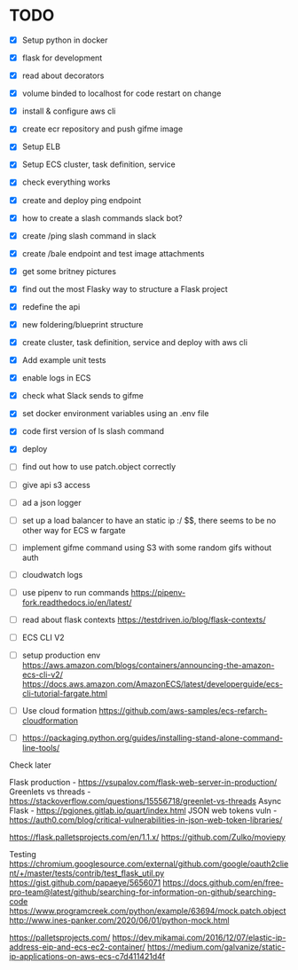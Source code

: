 # TODO

- [x] Setup python in docker
- [x] flask for development
- [x] read about decorators
- [x] volume binded to localhost for code restart on change
- [x] install & configure aws cli
- [x] create ecr repository and push gifme image
- [x] Setup ELB
- [x] Setup ECS cluster, task definition, service
- [x] check everything works
- [x] create and deploy ping endpoint
- [x] how to create a slash commands slack bot?
- [x] create /ping slash command in slack
- [x] create /bale endpoint and test image attachments
- [x] get some britney pictures
- [x] find out the most Flasky way to structure a Flask project
- [x] redefine the api
- [x] new foldering/blueprint structure
- [x] create cluster, task definition, service and deploy with aws cli
- [x] Add example unit tests
- [x] enable logs in ECS
- [x] check what Slack sends to gifme
- [x] set docker environment variables using an .env file
- [x] code first version of ls slash command
- [x] deploy
- [ ] find out how to use patch.object correctly
- [ ] give api s3 access
- [ ] ad a json logger
- [ ] set up a load balancer to have an static ip :/ $$, there seems to be no other way for ECS w fargate
- [ ] implement gifme command using S3 with some random gifs without auth
- [ ] cloudwatch logs
- [ ] use pipenv to run commands https://pipenv-fork.readthedocs.io/en/latest/
- [ ] read about flask contexts https://testdriven.io/blog/flask-contexts/
- [ ] ECS CLI V2
- [ ] setup production env
https://aws.amazon.com/blogs/containers/announcing-the-amazon-ecs-cli-v2/
https://docs.aws.amazon.com/AmazonECS/latest/developerguide/ecs-cli-tutorial-fargate.html

- [ ] Use cloud formation
https://github.com/aws-samples/ecs-refarch-cloudformation

- [ ] https://packaging.python.org/guides/installing-stand-alone-command-line-tools/

Check later

Flask production - https://vsupalov.com/flask-web-server-in-production/ 
Greenlets vs threads - https://stackoverflow.com/questions/15556718/greenlet-vs-threads
Async Flask - https://pgjones.gitlab.io/quart/index.html
JSON web tokens vuln - https://auth0.com/blog/critical-vulnerabilities-in-json-web-token-libraries/

https://flask.palletsprojects.com/en/1.1.x/
https://github.com/Zulko/moviepy

Testing
https://chromium.googlesource.com/external/github.com/google/oauth2client/+/master/tests/contrib/test_flask_util.py
https://gist.github.com/papaeye/5656071
https://docs.github.com/en/free-pro-team@latest/github/searching-for-information-on-github/searching-code
https://www.programcreek.com/python/example/63694/mock.patch.object
http://www.ines-panker.com/2020/06/01/python-mock.html

https://palletsprojects.com/
https://dev.mikamai.com/2016/12/07/elastic-ip-address-eip-and-ecs-ec2-container/
https://medium.com/galvanize/static-ip-applications-on-aws-ecs-c7d411421d4f